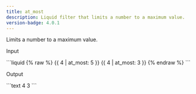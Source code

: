 ```yaml
---
title: at_most
description: Liquid filter that limits a number to a maximum value.
version-badge: 4.0.1
---
```


Limits a number to a maximum value.

<p class="code-label">Input</p>
```liquid
{% raw %}
{{ 4 | at_most: 5 }}
{{ 4 | at_most: 3 }}
{% endraw %}
```

<p class="code-label">Output</p>
```text
4
3
```
